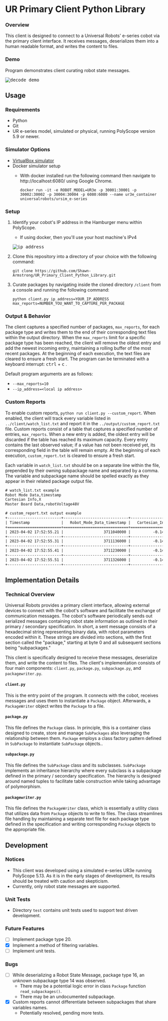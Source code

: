 # UR Primary Client Python Library

### Overview
This client is designed to connect to a Universal Robots' e-series cobot via the primary client interface. It receives messages, deserializes them into a human readable format, and writes the content to files.

### Demo
Program demonstrates client curating robot state messages.
  
<kbd>![decode_demo](https://user-images.githubusercontent.com/80125540/229012953-e81e12a9-4dad-45cc-80f6-3fb1eacd7df2.gif)</kbd>

## Usage

### Requirements 
- Python
- Git
- UR e-series model, simulated or physical, running PolyScope version 5.9 or newer.

### Simulator Options
- [VirtualBox simulator](https://gist.github.com/Shawn-Armstrong/bbb2615abd917efc958c7fce714b0d46#ur-simulator-setup)
- Docker simulator setup
  - With docker installed run the following command then navigate to http://localhost:6080/ using Google Chrome.
      
    ```Console
    docker run -it -e ROBOT_MODEL=UR3e -p 30001:30001 -p 30002:30002 -p 30004:30004 -p 6080:6080 --name ur3e_container universalrobots/ursim_e-series
    ```
### Setup

1. Identify your cobot's IP address in the Hamburger menu within PolyScope. 
   - If using docker, then you'll use your host machine's IPv4 
     
   <kbd>![ip_address](https://user-images.githubusercontent.com/80125540/229017434-1d4e4241-bd24-475d-9559-85d4e1724d7f.gif)</kbd>

2. Clone this repository into a directory of your choice with the following command:
     
   ```Console
   git clone https://github.com/Shawn-Armstrong/UR_Primary_Client_Python_Library.git
   ```
3. Curate packages by navigating inside the cloned directory `/client` from a console and running the following command:
   
   ```Console
   python client.py ip_address=YOUR_IP_ADDRESS max_reports=NUMBER_YOU_WANT_TO_CAPTURE_PER_PACKAGE
   ```

### Output & Behavior
The client captures a specified number of packages, `max_reports`, for each package type and writes them to the end of their corresponding text files within the output directory. When the `max_reports` limit for a specific package type has been reached, the client will remove the oldest entry and add the newest incoming entry, maintaining a rolling buffer of the most recent packages. At the beginning of each execution, the text files are cleared to ensure a fresh start. The program can be terminated with a keyboard interrupt: <kbd>ctrl</kbd> + <kbd>c</kbd> .

Default program arguments are as follows:
  - `--max_reports=10`
  - `--ip_address=<local ip address>`

### Custom Reports
To enable custom reports, `python run client.py --custom_report`. When enabled, the client will track every variable listed in `../client/watch_list.txt` and report it in the `../output/custom_report.txt` file. Custom reports consist of a table that captures a specified number of entries, `max_reports`. When a new entry is added, the oldest entry will be discarded if the table has reached its maximum capacity. Every entry contains the last observed value; if a value has not been received yet, its corresponding field in the table will remain empty. At the beginning of each execution, `custom_report.txt` is cleared to ensure a fresh start.

Each variable in `watch_list.txt` should be on a separate line within the file, prepended by their owning subpackage name and separated by a comma. The variable and subpackage name should be spelled exactly as they appear in their related package output file.

```txt
# watch_list.txt example
Robot Mode Data,timestamp
Cartesian Info,X
Master Board Data,robotVoltage48V
```
```txt
# custom_report.txt output example
+------------------------+-----------------------------+--------------------+-------------------------------------+
| Timestamp              |   Robot_Mode_Data_timestamp |   Cartesian_Info_X |   Master_Board_Data_robotVoltage48V |
+========================+=============================+====================+=====================================+
| 2023-04-02 17:52:55.21 |                  3711040000 |          -0.143969 |                                  48 |
+------------------------+-----------------------------+--------------------+-------------------------------------+
| 2023-04-02 17:52:55.31 |                  3711136000 |          -0.143969 |                                  48 |
+------------------------+-----------------------------+--------------------+-------------------------------------+
| 2023-04-02 17:52:55.41 |                  3711230000 |          -0.143969 |                                  48 |
+------------------------+-----------------------------+--------------------+-------------------------------------+
| 2023-04-02 17:52:55.51 |                  3711326000 |          -0.143969 |                                  48 |
+------------------------+-----------------------------+--------------------+-------------------------------------+
```
  
## Implementation Details

### Technical Overview
Universal Robots provides a primary client interface, allowing external devices to connect with the cobot's software and facilitate the exchange of communication messages. The cobot's software periodically sends out serialized messages containing robot state information as outlined in their primary / secondary specification. In short, a sent message consists of a hexadecimal string representing binary data, with robot parameters encoded within it. These strings are divided into sections, with the first section called the "package," starting at byte 0 and all subsequent sections being "subpackages."

This client is specifically designed to receive these messages, deserialize them, and write the content to files. The client's implementation consists of four main components: `client.py`, `package.py`, `subpackage.py`, and `packagewriter.py`.

#### `client.py`
This is the entry point of the program. It connects with the cobot, receives messages and uses them to instantiate a `Package` object. Afterwards, a `PackageWriter` object writes the `Package` to a file.

#### `package.py`
This file defines the `Package` class. In principle, this is a container class designed to create, store and manage `SubPackages` also leveraging the relationship between them. `Package` employs a class factory pattern defined in `SubPackage` to instantiate `SubPackage` objects.. 

#### `subpackage.py`
This file defines the `SubPackage` class and its subclasses. `SubPackage` implements an inheritance hierarchy where every subclass is a subpackage defined in the primary / secondary specification. The hierarchy is designed around named tuples to facilitate table construction while taking advantage of polymorphism.

#### `packagewriter.py`
This file defines the `PackageWriter` class, which is essentially a utility class that utilizes data from `Package` objects to write to files. The class streamlines file handling by maintaining a separate text file for each package type defined in the specification and writing corresponding `Package` objects to the appropriate file.

## Development

### Notices
- This client was developed using a simulated e-series UR3e running PolyScope 5.13. As it is in the early stages of development, its results should be treated with caution and skepticism.
- Currently, only robot state messages are supported.

### Unit Tests
- Directory `test` contains unit tests used to support test driven development. 

### Future Features
- [ ] Implement package type 20.
- [X] Implement a method of filtering variables.
- [ ] Implement unit tests.

### Bugs
- [ ] While deserializing a Robot State Message, package type 16, an unknown subpackage type 14 was observed.
  - There may be a potential logic error in class `Package` function `read_subpackages()`.
  - There may be an undocumented subpackage.
- [X] Custom reports cannot differentiate between subpackages that share variables names.
  - Potentially resolved, pending more tests. 
